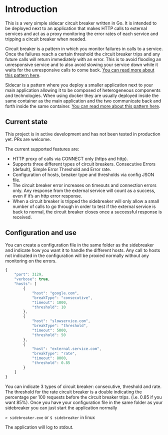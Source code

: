 # Introduction
This is a very simple sidecar circuit breaker written in Go. It is intended to be deployed next to an application that makes HTTP calls to external services and act as a proxy monitoring the error rates of each service and tripping a circuit breaker when needed.

Circuit breaker is a pattern in which you monitor failures in calls to a service. Once the failures reach a certain threshold the circuit breaker trips and any future calls will return immediately with an error. This is to avoid flooding an unresponsive service and to also avoid slowing your service down while it waits for the unresponsive calls to come back. [You can read more about this pattern here](http://microservices.io/patterns/reliability/circuit-breaker.html).

Sidecar is a pattern where you deploy a smaller application next to your main application allowing it to be composed of heterogeneous components and technologies. When using docker they are usually deployed inside the same container as the main application and the two communicate back and forth inside the same container. [You can read more about this pattern here](https://docs.microsoft.com/en-us/azure/architecture/patterns/sidecar).

## Current state
This project is in active development and has not been tested in production yet. PRs are welcome. 

The current supported features are:

* HTTP proxy of calls via CONNECT only (https and http).
* Supports three different types of circuit breakers. Consecutive Errors (default), Simple Error Threshold and Error rate.
* Configuration of hosts, breaker type and thresholds via config JSON file.
* The circuit breaker error increases on timeouts and connection errors only. Any response from the external service will count as a success, even if it’s an http error response.
* When a circuit breaker is tripped the sidebreaker will only allow a small number of calls to go through in order to test if the external service is back to normal, the circuit breaker closes once a successful response is received.

## Configuration and use

You can create a configuration file in the same folder as the sidebreaker and indicate how you want it to handle the different hosts. Any call to hosts not indicated in the configuration will be proxied normally without any monitoring on the errors.

```javascript
{
	"port": 3129,
	"verbose": true,
	"hosts": [
		{
			"host": "google.com",
			"breakType": "consecutive",
			"timeout": 1000,
			"threshold": 10
		},
		{
			"host": "slowservice.com",
			"breakType": "threshold",
			"timeout": 5000,
			"threshold": 50
		},
		{
			"host": "external.service.com",
			"breakType": "rate",
			"timeout": 8000,
			"threshold": 0.85
		}
	]
}
```

You can indicate 3 types of circuit breaker: consecutive, threshold and rate. The threshold for the rate circuit breaker is a double indicating the percentage per 100 requests before the circuit breaker trips. (i.e. 0.85 if you want 85%).
Once you have your configuration file in the same folder as your sidebreaker you can just start the application normally

`> sidebreaker.exe` or `$ sidebreaker` in linux

The application will log to stdout.
